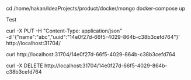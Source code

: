 cd /home/hakan/IdeaProjects/product/docker/mongo
docker-compose up





Test

curl -X PUT -H "Content-Type: application/json" \
-d '{"name":"abc","uuid":"14e0f27d-66f5-4029-864b-c38b3cefd764"}' \
http://localhost:31704/

curl http://localhost:31704/14e0f27d-66f5-4029-864b-c38b3cefd764

curl -X DELETE http://localhost:31704/14e0f27d-66f5-4029-864b-c38b3cefd764
